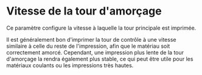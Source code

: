 Vitesse de la tour d'amorçage
====
Ce paramètre configure la vitesse à laquelle la tour principale est imprimée.

Il est généralement bon d'imprimer la tour de contrôle à une vitesse similaire à celle du reste de l'impression, afin que le matériau soit correctement amorcé. Cependant, une impression plus lente de la tour d'amorçage la rendra également plus stable, ce qui peut être utile pour les matériaux coulants ou les impressions très hautes.
